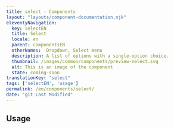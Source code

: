 ```yaml
---
title: select - Components
layout: "layouts/component-documentation.njk"
eleventyNavigation:
  key: selectEN
  title: Select
  locale: en
  parent: componentsEN
  otherNames:  Dropdown, Select menu
  description: A list of options with a single-option choice.
  thumbnail: /images/common/components/preview-select.svg
  alt: This is an image of the component
  state: coming-soon
translationKey: "select"
tags: ['selectEN', 'usage']
permalink: /en/components/select/
date: "git Last Modified"
---
```


## Usage